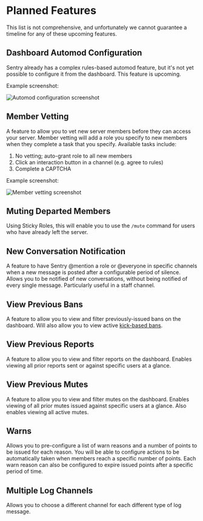 # Planned Features

This list is not comprehensive, and unfortunately we cannot guarantee a timeline for any of these upcoming features.

## Dashboard Automod Configuration

Sentry already has a complex rules-based automod feature, but it's not yet possible to configure it from the dashboard.
This feature is upcoming.

Example screenshot:

![Automod configuration screenshot](https://cdn.discordapp.com/attachments/734910740468858881/884704849286017084/unknown.png)

## Member Vetting

A feature to allow you to vet new server members before they can access your server. Member vetting will add a role you
specify to new members when they complete a task that you specify. Available tasks include:

1. No vetting; auto-grant role to all new members
2. Click an interaction button in a channel (e.g. agree to rules)
3. Complete a CAPTCHA

Example screenshot:

![Member vetting screenshot](https://mckay.media/epImK)

## Muting Departed Members

Using Sticky Roles, this will enable you to use the `/mute` command for users who have already left the server.

## New Conversation Notification

A feature to have Sentry @mention a role or @everyone in specific channels when a new message is posted after a
configurable period of silence. Allows you to be notified of new conversations, without being notified of every single
message. Particularly useful in a staff channel.

## View Previous Bans

A feature to allow you to view and filter previously-issued bans on the dashboard. Will also allow you to view active
[kick-based bans](./commands.md#bot-kick-based-bans).

## View Previous Reports

A feature to allow you to view and filter reports on the dashboard. Enables viewing all prior reports sent or against
specific users at a glance.

## View Previous Mutes

A feature to allow you to view and filter mutes on the dashboard. Enables viewing of all prior mutes issued against
specific users at a glance. Also enables viewing all active mutes.

## Warns

Allows you to pre-configure a list of warn reasons and a number of points to be issued for each reason. You will be
able to configure actions to be automatically taken when members reach a specific number of points. Each warn reason can
also be configured to expire issued points after a specific period of time.

## Multiple Log Channels

Allows you to choose a different channel for each different type of log message.
